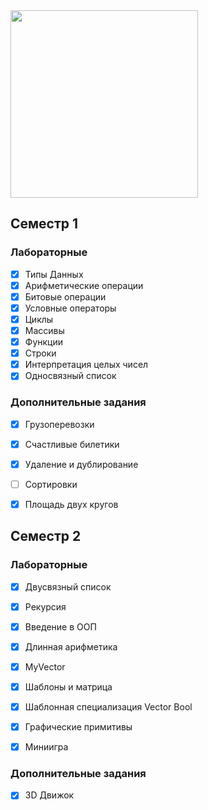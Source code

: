 <img src='https://i.pinimg.com/736x/8b/1b/90/8b1b90c4fdcc2f166651607b4d3344b8.jpg' height=300 wigth=300>


## Семестр 1

### Лабораторные

 - [x] Типы Данных
 - [x] Арифметические операции
 - [x] Битовые операции
 - [x] Условные операторы
 - [x] Циклы
 - [x] Массивы
 - [x] Функции
 - [x] Строки
 - [x] Интерпретация целых чисел
 - [x] Односвязный список

### Дополнительные задания
- [x] Грузоперевозки
- [x] Счастливые билетики
- [x] Удаление и дублирование
- [ ] Сортировки
- [x] Площадь двух кругов



## Семестр 2

### Лабораторные

 - [x] Двусвязный список
 - [x] Рекурсия
 - [x] Введение в ООП
 - [x] Длинная арифметика
 - [x] MyVector
 - [x] Шаблоны и матрица
 - [x] Шаблонная специализация Vector Bool
 - [x] Графические примитивы
 - [x] Миниигра


### Дополнительные задания

 - [x] 3D Движок
